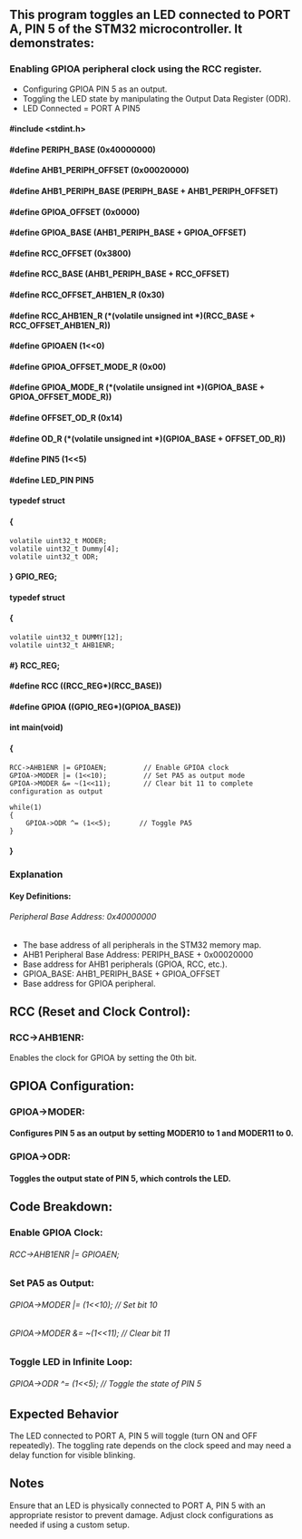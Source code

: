 ## This program toggles an LED connected to PORT A, PIN 5 of the STM32 microcontroller. It demonstrates:

### Enabling GPIOA peripheral clock using the RCC register.
+ Configuring GPIOA PIN 5 as an output.
+ Toggling the LED state by manipulating the Output Data Register (ODR).
+ LED Connected = PORT A PIN5

#### #include <stdint.h>

####  #define PERIPH_BASE         (0x40000000)

#### #define AHB1_PERIPH_OFFSET  (0x00020000)
#### #define AHB1_PERIPH_BASE    (PERIPH_BASE + AHB1_PERIPH_OFFSET)

#### #define GPIOA_OFFSET        (0x0000)
#### #define GPIOA_BASE          (AHB1_PERIPH_BASE + GPIOA_OFFSET)

#### #define RCC_OFFSET          (0x3800)
#### #define RCC_BASE            (AHB1_PERIPH_BASE + RCC_OFFSET)

#### #define RCC_OFFSET_AHB1EN_R (0x30)
#### #define RCC_AHB1EN_R (*(volatile unsigned int *)(RCC_BASE + RCC_OFFSET_AHB1EN_R))

#### #define GPIOAEN             (1<<0)
#### #define GPIOA_OFFSET_MODE_R (0x00)

#### #define GPIOA_MODE_R        (*(volatile unsigned int *)(GPIOA_BASE + GPIOA_OFFSET_MODE_R))

#### #define OFFSET_OD_R         (0x14)
#### #define OD_R                (*(volatile unsigned int *)(GPIOA_BASE +  OFFSET_OD_R))

#### #define PIN5                (1<<5)
#### #define LED_PIN             PIN5

#### typedef struct
#### {
	volatile uint32_t MODER;
	volatile uint32_t Dummy[4];
	volatile uint32_t ODR;
#### } GPIO_REG;

#### typedef struct
#### {
	volatile uint32_t DUMMY[12];
	volatile uint32_t AHB1ENR;
#### #} RCC_REG;

#### #define RCC    ((RCC_REG*)(RCC_BASE))
#### #define GPIOA  ((GPIO_REG*)(GPIOA_BASE))

#### int main(void)
#### {
	RCC->AHB1ENR |= GPIOAEN;         // Enable GPIOA clock
	GPIOA->MODER |= (1<<10);         // Set PA5 as output mode
	GPIOA->MODER &= ~(1<<11);        // Clear bit 11 to complete configuration as output

	while(1)
	{
		GPIOA->ODR ^= (1<<5);       // Toggle PA5
	}
#### }
### Explanation
#### Key Definitions:
###### Peripheral Base Address: 0x40000000
+ The base address of all peripherals in the STM32 memory map.
+ AHB1 Peripheral Base Address: 
PERIPH_BASE + 0x00020000
+ Base address for AHB1 peripherals (GPIOA, RCC, etc.).
+ GPIOA_BASE: AHB1_PERIPH_BASE + GPIOA_OFFSET
+ Base address for GPIOA peripheral.
## RCC (Reset and Clock Control):
### RCC->AHB1ENR:
Enables the clock for GPIOA by setting the 0th bit.
## GPIOA Configuration:
### GPIOA->MODER:
#### Configures PIN 5 as an output by setting MODER10 to 1 and MODER11 to 0.

### GPIOA->ODR:
#### Toggles the output state of PIN 5, which controls the LED.

## Code Breakdown:
### Enable GPIOA Clock:

###### RCC->AHB1ENR |= GPIOAEN;
### Set PA5 as Output:

###### GPIOA->MODER |= (1<<10);    // Set bit 10
###### GPIOA->MODER &= ~(1<<11);   // Clear bit 11
### Toggle LED in Infinite Loop:

###### GPIOA->ODR ^= (1<<5);       // Toggle the state of PIN 5
## Expected Behavior
The LED connected to PORT A, PIN 5 will toggle (turn ON and OFF repeatedly).
The toggling rate depends on the clock speed and may need a delay function for visible blinking.
## Notes

Ensure that an LED is physically connected to PORT A, PIN 5 with an appropriate resistor to prevent damage.
Adjust clock configurations as needed if using a custom setup.